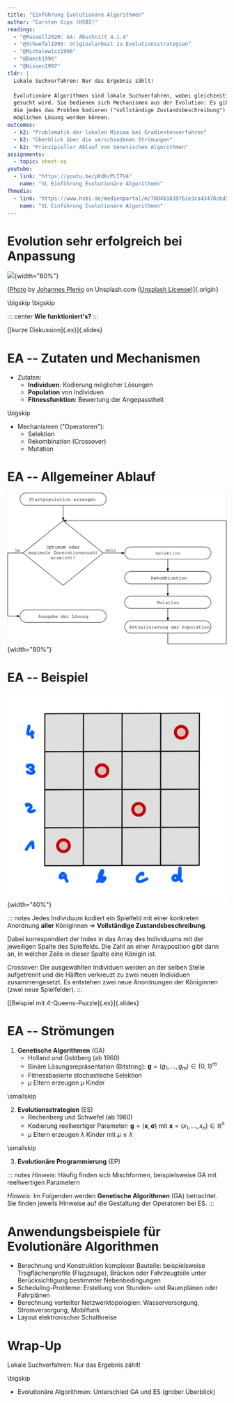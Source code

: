 ```yaml
---
title: "Einführung Evolutionäre Algorithmen"
author: "Carsten Gips (HSBI)"
readings:
  - "@Russell2020: GA: Abschnitt 4.1.4"
  - "@Schwefel1995: Originalarbeit zu Evolutionsstrategien"
  - "@Michalewicz1996"
  - "@Baeck1996"
  - "@Nissen1997"
tldr: |
  Lokale Suchverfahren: Nur das Ergebnis zählt!

  Evolutionäre Algorithmen sind lokale Suchverfahren, wobei gleichzeitig an mehreren Stellen im Problemraum
  gesucht wird. Sie bedienen sich Mechanismen aus der Evolution: Es gibt eine Population von Individuen,
  die jedes das Problem kodieren ("vollständige Zustandsbeschreibung") und damit im Laufe der Suche zu einer
  möglichen Lösung werden können.
outcomes:
  - k2: "Problematik der lokalen Minima bei Gradientenverfahren"
  - k2: "Überblick über die verschiedenen Strömungen"
  - k2: "Prinzipieller Ablauf von Genetischen Algorithmen"
assignments:
  - topic: sheet-ea
youtube:
  - link: "https://youtu.be/pKdKcPLI7V4"
    name: "VL Einführung Evolutionäre Algorithmen"
fhmedia:
  - link: "https://www.hsbi.de/medienportal/m/7804b1839761e3ca43478cbd5eea342fc6f61539fe481d34efe0d3d64747ef4fe2a6de4c9f079ce806f6ac7194b48b0c4324bd17c3483dd318d027d94242d8f9"
    name: "VL Einführung Evolutionäre Algorithmen"
---
```



# Evolution sehr erfolgreich bei Anpassung

![](https://images.unsplash.com/flagged/photo-1552863473-6e5ffe5e052f?fm=png&crop=entropy&cs=tinysrgb){width="60%"}

[[Photo](https://unsplash.com/photos/aWDgqexSxA0) by [Johannes Plenio](https://unsplash.com/@jplenio) on Unsplash.com ([Unsplash License](https://unsplash.com/license))]{.origin}

\bigskip
\bigskip

::: center
**Wie funktioniert's?**
:::

[[kurze Diskussion]{.ex}]{.slides}


# EA -- Zutaten und Mechanismen

*   Zutaten:
    *   **Individuen**: Kodierung möglicher Lösungen
    *   **Population** von Individuen
    *   **Fitnessfunktion**: Bewertung der Angepasstheit

\bigskip

*   Mechanismen ("Operatoren"):
    *   Selektion
    *   Rekombination (Crossover)
    *   Mutation


# EA -- Allgemeiner Ablauf

![](images/ea_prinz.png){width="80%"}


# EA -- Beispiel

![](images/4-queens-example.png){width="40%"}

::: notes
Jedes Individuum kodiert ein Spielfeld mit einer konkreten Anordnung **aller**
Königinnen => **Vollständige Zustandsbeschreibung**.

Dabei korrespondiert der Index in das Array des Individuums mit der jeweiligen
Spalte des Spielfelds. Die Zahl an einer Arrayposition gibt dann an, in welcher
Zeile in dieser Spalte eine Königin ist.

Crossover: Die ausgewählten Individuen werden an der selben Stelle aufgetrennt
und die Hälften verkreuzt zu zwei neuen Individuen zusammengesetzt. Es entstehen
zwei neue Anordnungen der Königinnen (zwei neue Spielfelder).
:::

[[Beispiel mit 4-Queens-Puzzle]{.ex}]{.slides}


# EA -- Strömungen

1.  **Genetische Algorithmen** (GA)
    *   Holland und Goldberg (ab 1960)
    *   Binäre Lösungsrepräsentation (Bitstring): $\mathbf{g} = (g_1, \dots, g_m)\in \{ 0,1\}^m$
    *   Fitnessbasierte stochastische Selektion
    *   $\mu$ Eltern erzeugen $\mu$ Kinder

\smallskip

2.  **Evolutionsstrategien** (ES)
    *   Rechenberg und Schwefel (ab 1960)
    *   Kodierung reellwertiger Parameter: $\mathbf{g} = (\mathbf{x}, \mathbf{\sigma})$
        mit $\mathbf{x} = (x_1, \dots, x_n) \in \mathbb{R}^n$
    *   $\mu$ Eltern erzeugen $\lambda$ Kinder mit $\mu \le \lambda$

\smallskip

3.  **Evolutionäre Programmierung** (EP)

::: notes
*Hinweis*: Häufig finden sich Mischformen, beispielsweise GA mit reellwertigen Parametern

*Hinweis*: Im Folgenden werden **Genetische Algorithmen** (GA) betrachtet. Sie
finden jeweils Hinweise auf die Gestaltung der Operatoren bei ES.
:::


# Anwendungsbeispiele für Evolutionäre Algorithmen

*   Berechnung und Konstruktion komplexer Bauteile: beispielsweise
    Tragflächenprofile (Flugzeuge), Brücken oder Fahrzeugteile unter
    Berücksichtigung bestimmter Nebenbedingungen
*   Scheduling-Probleme: Erstellung von Stunden- und Raumplänen oder Fahrplänen
*   Berechnung verteilter Netzwerktopologien: Wasserversorgung, Stromversorgung,
    Mobilfunk
*   Layout elektronischer Schaltkreise


# Wrap-Up

Lokale Suchverfahren: Nur das Ergebnis zählt!

\bigskip

*   Evolutionäre Algorithmen: Unterschied GA und ES (grober Überblick)
